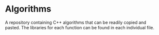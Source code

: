 # Algorithms

A repository containing C++ algorithms that can be readily copied and pasted. The libraries for each function can be found in each individual file.